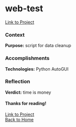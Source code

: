 # web-test
[Link to Project](https://github.com/benjamin-shen/clear_immersion)  

### Context
**Purpose:** script for data cleanup



### Accomplishments
**Technologies:** Python AutoGUI



### Reflection
**Verdict:** time is money



#### Thanks for reading!
[Link to Project](https://github.com/benjamin-shen/clear_immersion)  
[Back to Home](/README.md)  